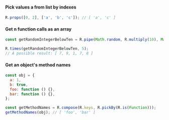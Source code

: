 #### Pick values a from list by indexes

```js
R.props([0, 2], ['a', 'b', 'c']); // [ 'a', 'c' ]
```

#### Get n function calls as an array

```js
const getRandomIntegerBelowTen = R.pipe(Math.random, R.multiply(10), Math.ceil);

R.times(getRandomIntegerBelowTen, 5);
// A possible result: [ 7, 9, 1, 7, 8 ]
```

#### Get an object's method names
```js
const obj = {
  a: 1,
  b: true,
  foo: function () {},
  bar: function () {},
};

const getMethodNames = R.compose(R.keys, R.pickBy(R.is(Function)));
getMethodNames(obj); // [ 'foo', 'bar' ]
```

